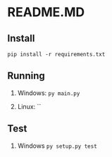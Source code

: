 # README.MD
## Install
`pip install -r requirements.txt`

## Running
1. Windows:
`py main.py`

2. Linux:
``

## Test
1. Windows
`py setup.py test`

